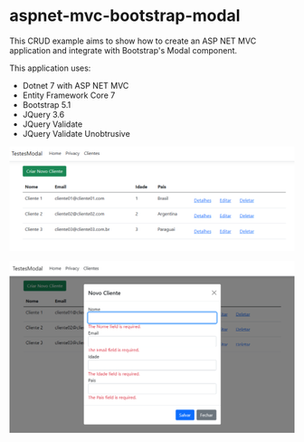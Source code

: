 # aspnet-mvc-bootstrap-modal
This CRUD example aims to show how to create an ASP NET MVC application and integrate with Bootstrap's Modal component.

This application uses: 
- Dotnet 7 with ASP NET MVC
- Entity Framework Core 7
- Bootstrap 5.1
- JQuery 3.6
- JQuery Validate
- JQuery Validate Unobtrusive

![Img 01](img/img01.png)

![Img 02](img/img02.png)